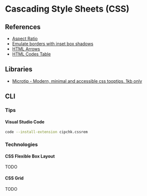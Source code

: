 # Cascading Style Sheets (CSS)

## References

- [Aspect Ratio](https://www.w3schools.com/howto/howto_css_aspect_ratio.asp)
- [Emulate borders with inset box shadows](https://makandracards.com/makandra/12019-css-emulate-borders-with-inset-box-shadows)
- [HTML Arrows](https://www.toptal.com/designers/htmlarrows/)
- [HTML Codes Table](https://www.ascii.cl/htmlcodes.htm)

<!-- https://bennettfeely.com/clippy/ -->

## Libraries

- [Microtip - Modern, minimal and accessible css tooptips. 1kb only](https://microtip.now.sh/)

## CLI

### Tips

#### Visual Studio Code

```sh
code --install-extension cipchk.cssrem
```

### Technologies

#### CSS Flexible Box Layout

TODO

#### CSS Grid

TODO

<!--
https://www.treinaweb.com.br/blog/flexbox-ou-css-grid/
https://imasters.com.br/css/adeus-flexbox-bem-vindo-css-grid-layout
-->

<!-- ##

###

| Weight | Name |
| --- | --- |
| 100 | Thin |
| 200 | Extra Light |
| 300 | Light |
| 400 | Regular |
| 450 | Book |
| 500 | Medium |
| 700 | Bold |
| 800 | Black |
| 900 | Extra | -->
